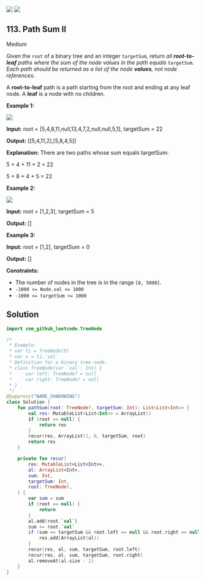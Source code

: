 [![](https://img.shields.io/github/stars/javadev/LeetCode-in-Kotlin?label=Stars&style=flat-square)](https://github.com/javadev/LeetCode-in-Kotlin)
[![](https://img.shields.io/github/forks/javadev/LeetCode-in-Kotlin?label=Fork%20me%20on%20GitHub%20&style=flat-square)](https://github.com/javadev/LeetCode-in-Kotlin/fork)

## 113\. Path Sum II

Medium

Given the `root` of a binary tree and an integer `targetSum`, return _all **root-to-leaf** paths where the sum of the node values in the path equals_ `targetSum`_. Each path should be returned as a list of the node **values**, not node references_.

A **root-to-leaf** path is a path starting from the root and ending at any leaf node. A **leaf** is a node with no children.

**Example 1:**

![](https://assets.leetcode.com/uploads/2021/01/18/pathsumii1.jpg)

**Input:** root = [5,4,8,11,null,13,4,7,2,null,null,5,1], targetSum = 22

**Output:** [[5,4,11,2],[5,8,4,5]]

**Explanation:** There are two paths whose sum equals targetSum:

5 + 4 + 11 + 2 = 22 

5 + 8 + 4 + 5 = 22

**Example 2:**

![](https://assets.leetcode.com/uploads/2021/01/18/pathsum2.jpg)

**Input:** root = [1,2,3], targetSum = 5

**Output:** []

**Example 3:**

**Input:** root = [1,2], targetSum = 0

**Output:** []

**Constraints:**

*   The number of nodes in the tree is in the range `[0, 5000]`.
*   `-1000 <= Node.val <= 1000`
*   `-1000 <= targetSum <= 1000`

## Solution

```kotlin
import com_github_leetcode.TreeNode

/*
 * Example:
 * var ti = TreeNode(5)
 * var v = ti.`val`
 * Definition for a binary tree node.
 * class TreeNode(var `val`: Int) {
 *     var left: TreeNode? = null
 *     var right: TreeNode? = null
 * }
 */
@Suppress("NAME_SHADOWING")
class Solution {
    fun pathSum(root: TreeNode?, targetSum: Int): List<List<Int>> {
        val res: MutableList<List<Int>> = ArrayList()
        if (root == null) {
            return res
        }
        recur(res, ArrayList(), 0, targetSum, root)
        return res
    }

    private fun recur(
        res: MutableList<List<Int>>,
        al: ArrayList<Int>,
        sum: Int,
        targetSum: Int,
        root: TreeNode?,
    ) {
        var sum = sum
        if (root == null) {
            return
        }
        al.add(root.`val`)
        sum += root.`val`
        if (sum == targetSum && root.left == null && root.right == null) {
            res.add(ArrayList(al))
        }
        recur(res, al, sum, targetSum, root.left)
        recur(res, al, sum, targetSum, root.right)
        al.removeAt(al.size - 1)
    }
}
```